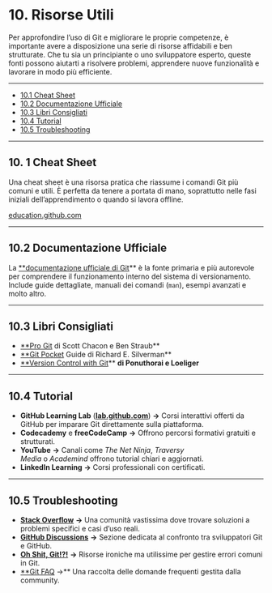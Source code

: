 # 10. Risorse Utili

Per approfondire l’uso di Git e migliorare le proprie competenze, è importante avere a disposizione una serie di risorse affidabili e ben strutturate. Che tu sia un principiante o uno sviluppatore esperto, queste fonti possono aiutarti a risolvere problemi, apprendere nuove funzionalità e lavorare in modo più efficiente.

---
- [10.1 Cheat Sheet](#101-cheat-sheet)
- [10.2 Documentazione Ufficiale](#102-documentazione-ufficiale)
- [10.3 Libri Consigliati](#103-libri-consigliati)
- [10.4 Tutorial](#104-tutorial)
- [10.5 Troubleshooting](#105-troubleshooting)
---

## 10. 1 Cheat Sheet

Una cheat sheet è una risorsa pratica che riassume i comandi Git più comuni e utili. È perfetta da tenere a portata di mano, soprattutto nelle fasi iniziali dell’apprendimento o quando si lavora offline.

[education.github.com](https://education.github.com/git-cheat-sheet-education.pdf)

---

## 10.2 Documentazione Ufficiale

La [**documentazione ufficiale di Git](https://git-scm.com/doc)** è la fonte primaria e più autorevole per comprendere il funzionamento interno del sistema di versionamento. Include guide dettagliate, manuali dei comandi (`man`), esempi avanzati e molto altro.

---

## 10.3 Libri Consigliati

- [**Pro Git](https://amzn.eu/d/glzfIvH) di Scott Chacon e Ben Straub**
- [**Git Pocket](https://amzn.eu/d/fbqznhF) Guide di Richard E. Silverman**
- [**Version Control with Git](https://amzn.eu/d/dT19JVF)**  **di Ponuthorai e Loeliger**

---

## 10.4 Tutorial

- **GitHub Learning Lab** ([**lab.github.com**](https://lab.github.com/)) **→** Corsi interattivi offerti da GitHub per imparare Git direttamente sulla piattaforma.
- **Codecademy** e **freeCodeCamp** **→** Offrono percorsi formativi gratuiti e strutturati.
- **YouTube** **→** Canali come *The Net Ninja*, *Traversy Media* o *Academind* offrono tutorial chiari e aggiornati.
- **LinkedIn Learning** **→** Corsi professionali con certificati.

---

## 10.5 Troubleshooting

- [**Stack Overflow**](https://stackoverflow.com/questions/tagged/git) **→** Una comunità vastissima dove trovare soluzioni a problemi specifici e casi d’uso reali.
- [**GitHub Discussions**](https://github.com/orgs/community/discussions) **→** Sezione dedicata al confronto tra sviluppatori Git e GitHub.
- [**Oh Shit, Git!?!**](https://ohshitgit.com/) **→** Risorse ironiche ma utilissime per gestire errori comuni in Git.
- [**Git FAQ](https://git-scm.com/docs/gitfaq) →** Una raccolta delle domande frequenti gestita dalla community.